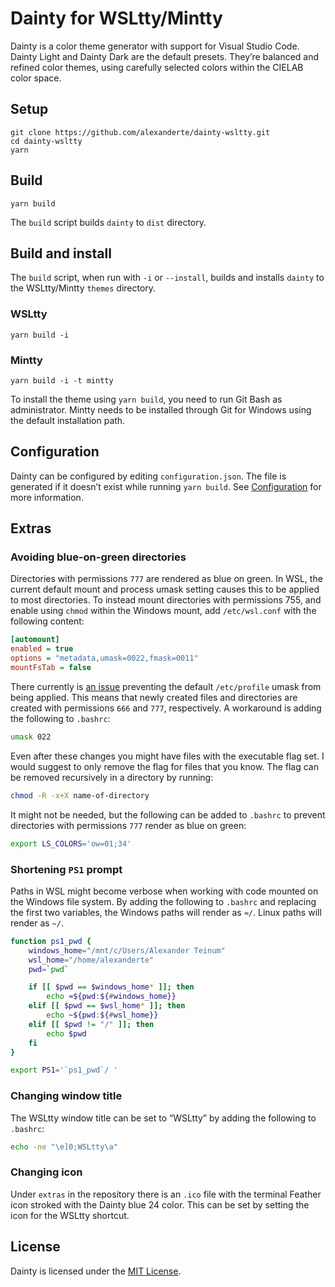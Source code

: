 # Dainty for WSLtty/Mintty

Dainty is a color theme generator with support for Visual Studio Code. Dainty Light and Dainty Dark are the default presets. They’re balanced and refined color themes, using carefully selected colors within the CIELAB color space.

## Setup

    git clone https://github.com/alexanderte/dainty-wsltty.git
    cd dainty-wsltty
    yarn

## Build

    yarn build

The `build` script builds `dainty` to `dist` directory.

## Build and install

The `build` script, when run with `-i` or `--install`, builds and installs `dainty` to the WSLtty/Mintty `themes` directory.

### WSLtty

    yarn build -i

### Mintty

    yarn build -i -t mintty

To install the theme using `yarn build`, you need to run Git Bash as administrator. Mintty needs to be installed through Git for Windows using the default installation path.

## Configuration

Dainty can be configured by editing `configuration.json`. The file is generated if it doesn’t exist while running `yarn build`. See [Configuration](https://github.com/alexanderte/dainty-shared/blob/master/configuration.md) for more information.

## Extras

### Avoiding blue-on-green directories

Directories with permissions `777` are rendered as blue on green. In WSL, the current default mount and process umask setting causes this to be applied to most directories. To instead mount directories with permissions 755, and enable using `chmod` within the Windows mount, add `/etc/wsl.conf` with the following content:

```ini
[automount]
enabled = true
options = "metadata,umask=0022,fmask=0011"
mountFsTab = false
```

There currently is [an issue](https://github.com/Microsoft/WSL/issues/352) preventing the default `/etc/profile` umask from being applied. This means that newly created files and directories are created with permissions `666` and `777`, respectively. A workaround is adding the following to `.bashrc`:

```bash
umask 022
```

Even after these changes you might have files with the executable flag set. I would suggest to only remove the flag for files that you know. The flag can be removed recursively in a directory by running:

```bash
chmod -R -x+X name-of-directory
```

It might not be needed, but the following can be added to `.bashrc` to prevent directories with permissions `777` render as blue on green:

```bash
export LS_COLORS='ow=01;34'
```

### Shortening `PS1` prompt

Paths in WSL might become verbose when working with code mounted on the Windows file system. By adding the following to `.bashrc` and replacing the first two variables, the Windows paths will render as `≈/`. Linux paths will render as `~/`.

```bash
function ps1_pwd {
    windows_home="/mnt/c/Users/Alexander Teinum"
    wsl_home="/home/alexanderte"
    pwd=`pwd`

    if [[ $pwd == $windows_home* ]]; then
        echo ≈${pwd:${#windows_home}}
    elif [[ $pwd == $wsl_home* ]]; then
        echo ~${pwd:${#wsl_home}}
    elif [[ $pwd != "/" ]]; then
        echo $pwd
    fi
}

export PS1='`ps1_pwd`/ '
```

### Changing window title

The WSLtty window title can be set to “WSLtty” by adding the following to `.bashrc`:

```bash
echo -ne "\e]0;WSLtty\a"
```

### Changing icon

Under `extras` in the repository there is an `.ico` file with the terminal Feather icon stroked with the Dainty blue 24 color. This can be set by setting the icon for the WSLtty shortcut.

## License

Dainty is licensed under the [MIT License](https://github.com/alexanderte/dainty-wsltty/blob/master/license.md).
